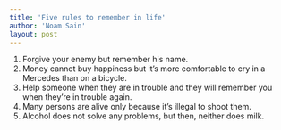```yaml
---
title: 'Five rules to remember in life'
author: 'Noam Sain'
layout: post
---
```


1. Forgive your enemy but remember his name.
2. Money cannot buy happiness but it’s more comfortable to cry in a Mercedes than on a bicycle.
3. Help someone when they are in trouble and they will remember you when they’re in trouble again.
4. Many persons are alive only because it’s illegal to shoot them.
5. Alcohol does not solve any problems, but then, neither does milk.